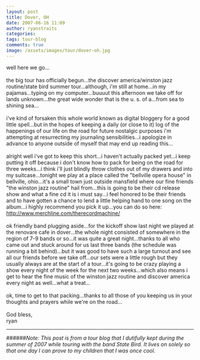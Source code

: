 ```yaml
---
layout: post
title: Dover, OH
date: 2007-06-16 11:09
author: ryanstraits
categories: 
tags: tour-blog
comments: true
image: /assets/images/tour/dover-oh.jpg
---
```

well here we go...<br /><br />the big tour has officially begun...the discover america/winston jazz routine/state bird summer tour...although, i'm still at home...in my pajamas...typing on my computer...buuuut this afternoon we take off for lands unknown...the great wide wonder that is the u. s. of a...from sea to shining sea...<br /><br />i've kind of forsaken this whole world known as digital bloggery for a good little spell...but in the hopes of keeping a daily (or close to it) log of the happenings of our life on the road for future nostalgic purposes i'm attempting at resurrecting my journaling sensibilities...i apologize in advance to anyone outside of myself that may end up reading this...<br /><br />alright well i've got to keep this short...i haven't actually packed yet...i keep putting it off because i don't know how to pack for being on the road for three weeks...i think i'll just blindly throw clothes out of my drawers and into my suitcase...tonight we play at a place called the "bellville opera house" in bellville, ohio...it's a small town just outside mansfield where our fine friends "the winston jazz routine" hail from...this is going to be their cd release show and what a fine cd it is i must say...i feel honored to be their friends and to have gotten a chance to lend a little helping hand to one song on the album...i highly recommend you pick it up...you can do so here: <a href="http://www.merchline.com/therecordmachine/">http://www.merchline.com/therecordmachine/</a><br /><br />ok friendly band plugging aside...for the kickoff show last night we played at the renovare cafe in dover...the whole night consisted of somewhere in the region of 7-9 bands or so...it was quite a great night...thanks to all who came out and stuck around for us last three bands (the schedule was running a bit behind)...but it was good to have such a large turnout and see all our friends before we take off...our sets were a little rough but they usually always are at the start of a tour...it's going to be crazy playing a show every night of the week for the next two weeks...which also means i get to hear the fine music of the winston jazz routine and discover america every night as well...what a treat...<br /><br />ok, time to get to that packing...thanks to all those of you keeping us in your thoughts and prayers while we're on the road...<br /><br />God bless,<br />ryan

---

######*Note: This post is from a tour blog that I dutifully kept during the summer of 2007 while touring with the band State Bird. It lives on solely so that one day I can prove to my children that I was once cool.*
